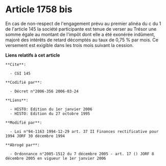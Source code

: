 # Article 1758 bis

En cas de non-respect de l'engagement prévu au premier alinéa du c du 1 de l'article 145 la société participante est tenue de
verser au Trésor une somme égale au montant de l'impôt dont elle a été exonérée indûment, majoré des intérêts de retard
décomptés au taux de 0,75 % par mois. Ce versement est exigible dans les trois mois suivant la cession.

**Liens relatifs à cet article**

	**Cite**:

	  - CGI 145

	**Codifié par**:

	  - Décret n°2006-356 2006-03-24

	**Liens**:

	  - HISTO: Edition du 1er janvier 2006
	  - HISTO: Edition du 27 octobre 1995

	**Modifié par**:

	  - Loi n°94-1163 1994-12-29 art. 37 II Finances rectificative pour 1994 JORF 30 décembre 1994

	**Abrogé par**:

	  - Ordonnance n°2005-1512 du 7 décembre 2005 - art. 17 () JORF 8 décembre 2005 en vigueur le 1er janvier 2006
